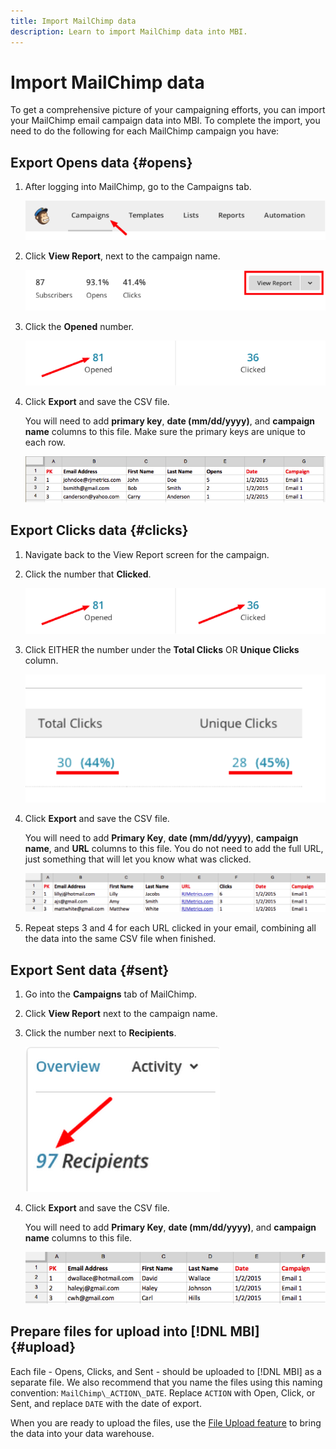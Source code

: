 ```yaml
---
title: Import MailChimp data
description: Learn to import MailChimp data into MBI.
---
```

# Import MailChimp data

To get a comprehensive picture of your campaigning efforts, you can import your MailChimp email campaign data into MBI. To complete the import, you need to do the following for each MailChimp campaign you have:

## Export Opens data {#opens}

1. After logging into MailChimp, go to the Campaigns tab.

    ![import mailchimp 1](../../../assets/import-mailchimp-1.png)<!--{: width="500px"}-->

1. Click **View Report**, next to the campaign name.

    ![import mailchimp 2](../../../assets/import-mailchimp-2.png)<!--{: width="500px"}-->

1. Click the **Opened** number.

    ![import mailchimp 3](../../../assets/import-mailchimp-3.png)<!--{: width="500px"}-->

1. Click **Export** and save the CSV file.

   You will need to add **primary key**, **date (mm/dd/yyyy)**, and **campaign name** columns to this file. Make sure the primary keys are unique to each row.

    ![import mailchimp 4](../../../assets/import-mailchimp-4.png)<!--{: width="500px"}-->

## Export Clicks data {#clicks}

1. Navigate back to the View Report screen for the campaign.

1. Click the number that **Clicked**.

    ![import mailchimp 5](../../../assets/import-mailchimp-5.png)<!--{: width="500px"}-->

1. Click EITHER the number under the **Total Clicks** OR **Unique Clicks** column.

    ![import mailchimp 6](../../../assets/import-mailchimp-6.png)<!--{: width="500px"}-->

1. Click **Export** and save the CSV file.

   You will need to add **Primary Key**, **date (mm/dd/yyyy)**, **campaign name**, and **URL** columns to this file. You do not need to add the full URL, just something that will let you know what was clicked.

    ![import mailchimp 7](../../../assets/import-mailchimp-7.png)<!--{: width="500px"}-->

1. Repeat steps 3 and 4 for each URL clicked in your email, combining all the data into the same CSV file when finished.

## Export Sent data {#sent}

1. Go into the **Campaigns** tab of MailChimp.

1. Click **View Report** next to the campaign name.

1. Click the number next to **Recipients**.

    ![import mailchimp 8](../../../assets/import-mailchimp-8.png)<!--{: width="300px"}-->

1. Click **Export** and save the CSV file.

   You will need to add **Primary Key**, **date (mm/dd/yyyy)**, and **campaign name** columns to this file.

    ![import mailchimp 9](../../../assets/import-mailchimp-9.png)<!--{: width="500px"}-->

## Prepare files for upload into [!DNL MBI] {#upload}

Each file - Opens, Clicks, and Sent - should be uploaded to [!DNL MBI] as a separate file. We also recommend that you name the files using this naming convention: `MailChimp\_ACTION\_DATE`. Replace `ACTION` with Open, Click, or Sent, and replace `DATE` with the date of export.

When you are ready to upload the files, use the [File Upload feature](../connecting-data/using-file-uploader.md) to bring the data into your data warehouse.
